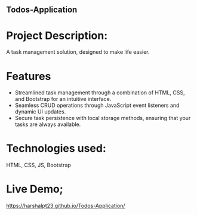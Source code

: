 ## Todos-Application

# Project Description:
A task management solution, designed to make life easier.

# Features
- Streamlined task management through a combination of HTML, CSS, and Bootstrap for an intuitive
interface.
- Seamless CRUD operations through JavaScript event listeners and dynamic UI updates.
- Secure task persistence with local storage methods, ensuring that your tasks are always available.

# Technologies used: 
HTML, CSS, JS, Bootstrap

# Live Demo;
https://harshalpt23.github.io/Todos-Application/
